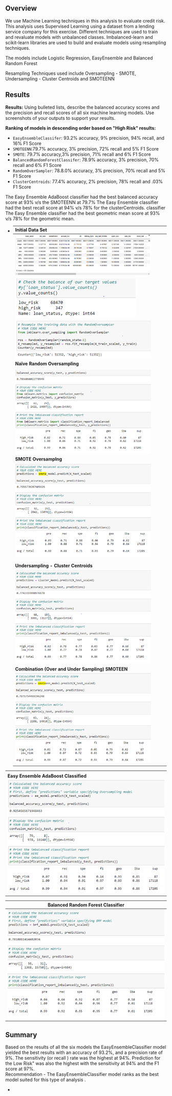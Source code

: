 ## Overview

We use Machine Learning techniques in this analysis to evaluate credit risk. This analysis uses Supervised Learning using a dataset from a lending service company for this exercise. Different techniques are used to train and revaluate models with unbalanced classes. Imbalanced-learn and scikit-learn libraries are used to build and evaluate models using resampling techniques.

The models include Logistic Regression, EasyEnsemble and Balanced Random Forest

Resampling Techniques used include Oversampling - SMOTE, Undersampling - Cluster Centroids and SMOTEENN

## Results 

**Results:** Using bulleted lists, describe the balanced accuracy scores and the precision and recall scores of all six machine learning models. Use screenshots of your outputs to support your results.

**Ranking of models in descending order based on "High Risk" results:**

- `EasyEnsembleClassifer`: 93.2% accuracy, 9% precision, 94% recall, and 16% F1 Score
- `SMOTEENN`:79.7% accuracy, 3% precision, 72% recall and 5% F1 Score
- `SMOTE`: 79.7% accuracy,3% precision, 71% recall and 6% F1 Score
- `BalancedRandomForestClassifer`: 78.9% accuracy, 3% precision, 70% recall and 6% F1 Score
- `RandomOverSampler`: 78.8.0% accuracy, 3% precision, 70% recall and 5% F1 Score
- `ClusterCentroids`: 77.4% accuracy, 2% precision, 78% recall and .03% F1 Score



The Easy Ensemble AdaBoost classifier had the best balanced accuracy score at 93% v/s the SMOTEENN at 79.7%
The  Easy Ensemble classifier had the best recall score at 94% v/s 78% for the clusterCentroids. classifier
The  Easy Ensemble classifier had the best geometric mean score at 93% v/s 78% for the geometric mean.

- | **Initial Data Set**                               |      |      |      |
  | -------------------------------------------------- | ---- | ---- | ---- |
  | ![img](Resources/1.png)                            |      |      |      |
  | ![img](Resources/2.png)                            |      |      |      |
  | ![img](Resources/3.png)                            |      |      |      |
  | **Naïve  Random Oversampling**                     |      |      |      |
  |                                                    |      |      |      |
  | ![img](Resources/4.png)                            |      |      |      |
  | **SMOTE Oversamplng**                              |      |      |      |
  | ![image-20220418005918740](Resources/5.png)        |      |      |      |
  |                                                    |      |      |      |
  |                                                    |      |      |      |
  | **Undersampling  - Cluster Centroids**             |      |      |      |
  | ![img](Resources/8.png)                            |      |      |      |
  | **Combination (Over and Under  Sampling) SMOTEEN** |      |      |      |
  | ![img](Resources/9.png)                            |      |      |      |

|                                        |
| -------------------------------------- |
|                                        |
| **Easy Ensemble AdaBoost  Classified** |
| ![img](Resources/11.png)               |

 

| **Balanced Random Forest  Classifier** |
| -------------------------------------- |
| ![img](Resources/12.png)               |

## Summary



Based on the results of all the six models the EasyEnsembleClassifier model yielded the best results with an accuracy of 93.2%, and a precision rate of 9%. The sensitivity (or recall ) rate was the highest at 94%. Prediction for the Low Risk" was also the highest with the sensitivity at 94% and the F1 score at 97%. 
<br>Recommendation - The EasyEnsembleClassifier model ranks as the best model suited for this type of analysis . 



- 
